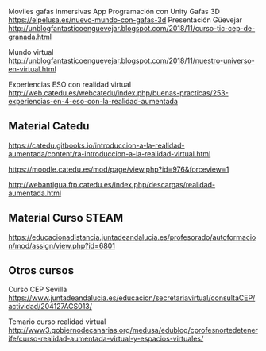 Moviles
gafas inmersivas
App
Programación con Unity
Gafas 3D https://elpelusa.es/nuevo-mundo-con-gafas-3d
Presentación Güevejar http://unblogfantasticoenguevejar.blogspot.com/2018/11/curso-tic-cep-de-granada.html

Mundo virtual http://unblogfantasticoenguevejar.blogspot.com/2018/11/nuestro-universo-en-virtual.html

Experiencias ESO con realidad virtual 
http://web.catedu.es/webcatedu/index.php/buenas-practicas/253-experiencias-en-4-eso-con-la-realidad-aumentada

## Material Catedu
https://catedu.gitbooks.io/introduccion-a-la-realidad-aumentada/content/ra-introduccion-a-la-realidad-virtual.html

https://moodle.catedu.es/mod/page/view.php?id=976&forceview=1

http://webantigua.ftp.catedu.es/index.php/descargas/realidad-aumentada.html

## Material Curso STEAM

https://educacionadistancia.juntadeandalucia.es/profesorado/autoformacion/mod/assign/view.php?id=6801

## Otros cursos
Curso CEP Sevilla https://www.juntadeandalucia.es/educacion/secretariavirtual/consultaCEP/actividad/204127ACS013/

Temario curso realidad virtual http://www3.gobiernodecanarias.org/medusa/edublog/cprofesnortedetenerife/curso-realidad-aumentada-virtual-y-espacios-virtuales/






